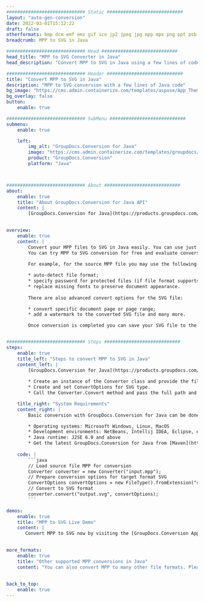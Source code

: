 ```yaml
---
############################# Static ############################
layout: "auto-gen-conversion"
date: 2022-03-01T15:12:22
draft: false
otherformats: bmp dcm emf emz gif ico jp2 jpeg jpg mpp mpx png ppt psb psd svg svgz tga tif tiff webp wmf wmz xer
breadcrumb: MPP to SVG in Java

############################# Head ############################
head_title: "MPP to SVG Converter in Java"
head_description: "Convert MPP to SVG in Java using a few lines of code. Use the GroupDocs Document Conversion API to convert over 160 file formats."

############################# Header ############################
title: "Convert MPP to SVG in Java"
description: "MPP to SVG conversion with a few lines of Java code"
bg_image: "https://cms.admin.containerize.com/templates/aspose/App_Themes/V3/images/bg/header1.png"
bg_overlay: false
button:
    enable: true

############################# SubMenu ############################
submenu:
    enable: true

    left:
        img_alt: "GroupDocs.Conversion for Java"
        image: "https://cms.admin.containerize.com/templates/groupdocs/images/product-logos/90x90-noborder/groupdocs-conversion-java.png"
        product: "GroupDocs.Conversion"
        platform: "Java"



############################# About ############################
about:
    enable: true
    title: "About GroupDocs.Conversion for Java API"
    content: |
        [GroupDocs.Conversion for Java](https://products.groupdocs.com/conversion/java/) can be used to convert Microsoft Word, Excel, PowerPoint, PDF, Visio and other formats. GroupDocs.Conversion is a standalone API that is suitable for back-end and internal systems where high performance is required. It does not depend on any software such as Microsoft or Open Office.
    

overview:
    enable: true
    content: |
        Convert your MPP files to SVG in Java easily. You can use just a couple of Java code lines in any platform of your choice like - Windows, Linux, macOS.
        You can try MPP to SVG conversion for free and evaluate conversion results quality.  Along with simple file conversion scenarios you can try more advanced options for loading source MPP file and for saving output SVG result. 
        
        For example, for the source MPP file you may use the following load options:

        * auto-detect file format;
        * specify password for protected files (if file format supports it);
        * replace missing fonts to preserve document appearance.
        
        There are also advanced convert options for the SVG file:

        * convert specific document page or page range;
        * add a watermark to the converted SVG file and many more.

        Once conversion is completed you can save your SVG file to the local file path or any third-party storage like FTP, Amazon S3, Google Drive, Dropbox etc. Please note - to convert MPP to SVG there is no need for any additional software installed - like MS Office, Open Office, Adobe Acrobat Reader etc.


############################# Steps ############################
steps:
    enable: true
    title_left: "Steps to convert MPP to SVG in Java"
    content_left: |
        [GroupDocs.Conversion for Java](https://products.groupdocs.com/conversion/java/) makes it easy for developers to convert a MPP file to SVG with a few lines of code.
        
        * Create an instance of the Converter class and provide the file MPP with the full path
        * Create and set ConvertOptions for SVG type.
        * Call the Converter.Convert method and pass the full path and format (SVG) as a parameter

    title_right: "System Requirements"
    content_right: |
        Basic conversion with GroupDocs.Conversion for Java can be done in just a few simple steps. Our APIs are supported on all major platforms and operating systems. Before executing the code below, make sure you have the following prerequisites installed on your system.

        * Operating systems: Microsoft Windows, Linux, MacOS
        * Development environments: NetBeans, Intellij IDEA, Eclipse, etc.
        * Java runtime: J2SE 6.0 and above
        * Get the latest GroupDocs.Conversion for Java from [Maven](https://repository.groupdocs.com/webapp/#/artifacts/browse/tree/General/repo/com/groupdocs/groupdocs-conversion)
         
    code: |
        ```java    
        // Load source file MPP for conversion
        Converter converter = new Converter("input.mpp");
        // Prepare conversion options for target format SVG
        ConvertOptions convertOptions = new FileType().fromExtension("svg").getConvertOptions();
        // Convert to SVG format
        converter.convert("output.svg", convertOptions);
        ```

demos:
    enable: true
    title: "MPP to SVG Live Demo"
    content: |
       Convert MPP to SVG now by visiting the [GroupDocs.Conversion App](https://products.groupdocs.app/conversion/family) website. Online demo has the following advantages
          

more_formats:
    enable: true
    title: "Other supported MPP conversions in Java"
    content: "You can also convert MPP to many other file formats. Please see the list below."
       
       
back_to_top:
    enable: true
---
```

